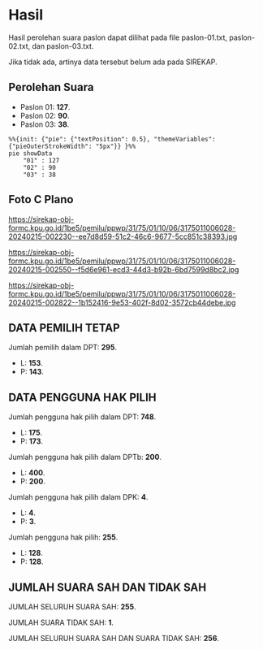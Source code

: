# Hasil

Hasil perolehan suara paslon dapat dilihat pada file paslon-01.txt, paslon-02.txt, dan paslon-03.txt.

Jika tidak ada, artinya data tersebut belum ada pada SIREKAP.

## Perolehan Suara

 * Paslon 01: **127**.
 * Paslon 02: **90**.
 * Paslon 03: **38**.

```mermaid
%%{init: {"pie": {"textPosition": 0.5}, "themeVariables": {"pieOuterStrokeWidth": "5px"}} }%%
pie showData
    "01" : 127
    "02" : 90
    "03" : 38
```
## Foto C Plano

https://sirekap-obj-formc.kpu.go.id/1be5/pemilu/ppwp/31/75/01/10/06/3175011006028-20240215-002230--ee7d8d59-51c2-46c6-9677-5cc851c38393.jpg

https://sirekap-obj-formc.kpu.go.id/1be5/pemilu/ppwp/31/75/01/10/06/3175011006028-20240215-002550--f5d6e961-ecd3-44d3-b92b-6bd7599d8bc2.jpg

https://sirekap-obj-formc.kpu.go.id/1be5/pemilu/ppwp/31/75/01/10/06/3175011006028-20240215-002822--1b152416-9e53-402f-8d02-3572cb44debe.jpg

## DATA PEMILIH TETAP

Jumlah pemilih dalam DPT: **295**.
 * L: **153**.
 * P: **143**.

## DATA PENGGUNA HAK PILIH

Jumlah pengguna hak pilih dalam DPT: **748**.
 * L: **175**.
 * P: **173**.

Jumlah pengguna hak pilih dalam DPTb: **200**.
 * L: **400**.
 * P: **200**.

Jumlah pengguna hak pilih dalam DPK: **4**.
 * L: **4**.
 * P: **3**.

Jumlah pengguna hak pilih: **255**.
 * L: **128**.
 * P: **128**.

## JUMLAH SUARA SAH DAN TIDAK SAH

JUMLAH SELURUH SUARA SAH: **255**.

JUMLAH SUARA TIDAK SAH: **1**.

JUMLAH SELURUH SUARA SAH DAN SUARA TIDAK SAH: **256**.
